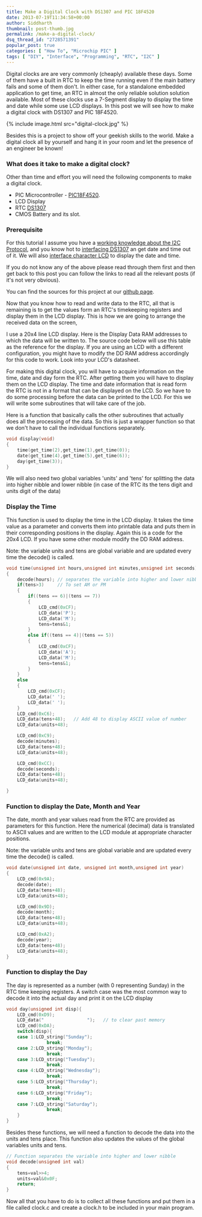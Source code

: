 ```yaml
---
title: Make a Digital Clock with DS1307 and PIC 18F4520
date: 2013-07-19T11:34:58+00:00
author: Siddharth
thumbnail: post-thumb.jpg
permalink: /make-a-digital-clock/
dsq_thread_id: "2728571391"
popular_post: true
categories: [ "How To", "Microchip PIC" ]
tags: [ "DIY", "Interface", "Programming", "RTC", "I2C" ]
---
```


Digital clocks are are very commonly (cheaply) available these days. Some of them have a built in RTC to keep the time running even if the main battery fails and some of them don't. In either case, for a standalone embedded application to get time, an RTC in almost the only reliable solution solution available. Most of these clocks use a 7-Segment display to display the time and date while some use LCD displays. In this post we will see how to make a digital clock with DS1307 and PIC 18F4520.

{% include image.html src="digital-clock.jpg" %}

Besides this is a project to show off your geekish skills to the world. Make a digital clock all by yourself and hang it in your room and let the presence of an engineer be known!

### What does it take to make a digital clock?

Other than time and effort you will need the following components to make a digital clock.

  * PIC Microcontroller - [PIC18F4520](http://ww1.microchip.com/downloads/en/DeviceDoc/39631b.pdf).
  * LCD Display
  * RTC [DS1307](http://datasheets.maximintegrated.com/en/ds/DS1307.pdf)
  * CMOS Battery and its slot.

### Prerequisite

For this tutorial I assume you have a [working knowledge about the I2C Protocol](/two-wire-interface-i2c-protocol-in-a-nut-shell/), and you know hot to [interfacing DS1307](/interfacing-rtc-with-microcontroller/) an get date and time out of it. We will also [interface character LCD](/interfacing-lcd-module-part-1/) to display the date and time.

If you do not know any of the above please read through them first and then get back to this post you can follow the links to read all the relevant posts (if it's not very obvious).

You can find the sources for this project at our [github page](https://github.com/EmbedJournal/Digital-Clock).

Now that you know how to read and write data to the RTC, all that is remaining is to get the values form an RTC's timekeeping registers and display them in the LCD display. This is how we are going to arrange the received data on the screen,

I use a 20x4 line LCD display. Here is the Display Data RAM addresses to which the data will be written to. The source code below will use this table as the reference for the display. If you are using an LCD with a different configuration, you might have to modify the DD RAM address accordingly for this code to work. Look into your LCD's datasheet.

For making this digital clock, you will have to acquire information on the time, date and day form the RTC. After getting them you will have to display them on the LCD display. The time and date information that is read form the RTC is not in a format that can be displayed on the LCD. So we have to do some processing before the data can be printed to the LCD. For this we will write some subroutines that will take care of the job.

Here is a function that basically calls the other subroutines that actually does all the processing of the data. So this is just a wrapper function so that we don't have to call the individual functions separately.

``` c
void display(void)
{
    time(get_time(2),get_time(1),get_time(0));
    date(get_time(4),get_time(5),get_time(6));
    day(get_time(3));
}
```

We will also need two global variables 'units' and 'tens' for splitting the data into higher nibble and lower nibble (in case of the RTC its the tens digit and units digit of the data)

### Display the Time

This function is used to display the time in the LCD display. It takes the time value as a parameter and converts them into printable data and puts them in their corresponding positions in the display. Again this is a code for the 20x4 LCD. If you have some other module modify the DD RAM address.
  
Note: the variable units and tens are global variable and are updated every time the decode() is called.

``` c
void time(unsigned int hours,unsigned int minutes,unsigned int seconds)
{
    decode(hours); // separates the variable into higher and lower nibble
    if(tens>3)     // To set AM or PM
    {
        if((tens == 6)|(tens == 7))
        {
            LCD_cmd(0xCF);
            LCD_data('P');
            LCD_data('M');
            tens=tens&1;
        }
        else if((tens == 4)|(tens == 5))
        {
            LCD_cmd(0xCF);
            LCD_data('A');
            LCD_data('M');
            tens=tens&1;
        }
    }
    else
    {
        LCD_cmd(0xCF);
        LCD_data(' ');
        LCD_data(' ');
    }
    LCD_cmd(0xC6);
    LCD_data(tens+48);   // Add 48 to display ASCII value of number
    LCD_data(units+48);

    LCD_cmd(0xC9);
    decode(minutes);        
    LCD_data(tens+48);
    LCD_data(units+48);

    LCD_cmd(0xCC);
    decode(seconds);        
    LCD_data(tens+48);
    LCD_data(units+48);

}
```

### Function to display the Date, Month and Year

The date, month and year values read from the RTC are provided as parameters for this function. Here the numerical (decimal) data is translated to ASCII values and are written to the LCD module at appropriate character positions.
  
Note: the variable units and tens are global variable and are updated every time the decode() is called.

``` c
void date(unsigned int date, unsigned int month,unsigned int year)
{
    LCD_cmd(0x9A);
    decode(date);       
    LCD_data(tens+48);
    LCD_data(units+48);

    LCD_cmd(0x9D);
    decode(month);      
    LCD_data(tens+48);
    LCD_data(units+48);

    LCD_cmd(0xA2);
    decode(year);       
    LCD_data(tens+48);
    LCD_data(units+48);
}
```

### Function to display the Day

The day is represented as a number (with 0 representing Sunday) in the RTC time keeping registers. A switch case was the most common way to decode it into the actual day and print it on the LCD display

``` c
void day(unsigned int disp){
    LCD_cmd(0xD9);
    LCD_data("                ");   // to clear past memory
    LCD_cmd(0xDA);
    switch(disp){
	case 1:LCD_string("Sunday");
               break;
	case 2:LCD_string("Monday");
               break;
	case 3:LCD_string("Tuesday");
               break;
	case 4:LCD_string("Wednesday");
               break;
	case 5:LCD_string("Thursday");
               break;
	case 6:LCD_string("Friday");
               break;
	case 7:LCD_string("Saturday");
               break;
    }
}
```

Besides these functions, we will need a function to decode the data into the units and tens place. This function also updates the values of the global variables units and tens.

``` c
// Function separates the variable into higher and lower nibble
void decode(unsigned int val)
{
    tens=val>>4;
    units=val&0x0F;
    return;
}
```

Now all that you have to do is to collect all these functions and put them in a file called clock.c and create a clock.h to be included in your main program.
